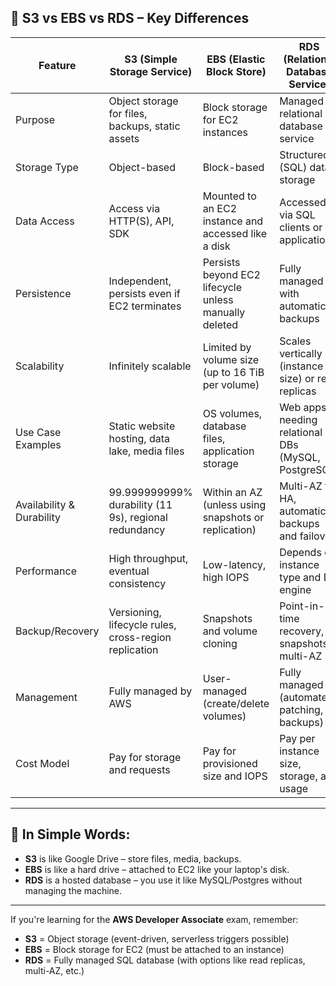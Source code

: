 ## 🧠 S3 vs EBS vs RDS – Key Differences

| Feature                  | S3 (Simple Storage Service)                            | EBS (Elastic Block Store)                              | RDS (Relational Database Service)                   |
|--------------------------|--------------------------------------------------------|--------------------------------------------------------|-----------------------------------------------------|
| Purpose                  | Object storage for files, backups, static assets       | Block storage for EC2 instances                        | Managed relational database service                 |
| Storage Type             | Object-based                                            | Block-based                                             | Structured (SQL) data storage                     |
| Data Access              | Access via HTTP(S), API, SDK                           | Mounted to an EC2 instance and accessed like a disk     | Accessed via SQL clients or applications           |
| Persistence              | Independent, persists even if EC2 terminates           | Persists beyond EC2 lifecycle unless manually deleted   | Fully managed with automatic backups               |
| Scalability              | Infinitely scalable                                    | Limited by volume size (up to 16 TiB per volume)        | Scales vertically (instance size) or read replicas |
| Use Case Examples        | Static website hosting, data lake, media files         | OS volumes, database files, application storage         | Web apps needing relational DBs (MySQL, PostgreSQL)|
| Availability & Durability| 99.999999999% durability (11 9s), regional redundancy  | Within an AZ (unless using snapshots or replication)    | Multi-AZ for HA, automatic backups and failover    |
| Performance              | High throughput, eventual consistency                  | Low-latency, high IOPS                                  | Depends on instance type and DB engine             |
| Backup/Recovery          | Versioning, lifecycle rules, cross-region replication  | Snapshots and volume cloning                            | Point-in-time recovery, snapshots, multi-AZ        |
| Management               | Fully managed by AWS                                   | User-managed (create/delete volumes)                    | Fully managed (automated patching, backups)        |
| Cost Model               | Pay for storage and requests                           | Pay for provisioned size and IOPS                       | Pay per instance size, storage, and usage          |

---

## 📝 In Simple Words:

* **S3** is like Google Drive – store files, media, backups.
* **EBS** is like a hard drive – attached to EC2 like your laptop's disk.
* **RDS** is a hosted database – you use it like MySQL/Postgres without managing the machine.

---

If you're learning for the **AWS Developer Associate** exam, remember:

* **S3** = Object storage (event-driven, serverless triggers possible)
* **EBS** = Block storage for EC2 (must be attached to an instance)
* **RDS** = Fully managed SQL database (with options like read replicas, multi-AZ, etc.)
